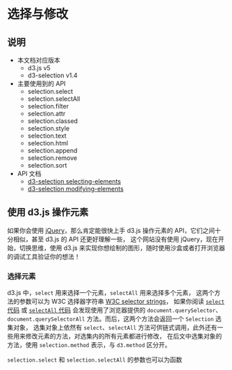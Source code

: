 # 选择与修改

## 说明
* 本文档对应版本
  * d3.js v5
  * d3-selection v1.4
* 主要使用到的 API
  * selection.select
  * selection.selectAll
  * selection.filter
  * selection.attr
  * selection.classed
  * selection.style
  * selection.text
  * selection.html
  * selection.append
  * selection.remove
  * selection.sort
* API 文档
  * [d3-selection selecting-elements](https://github.com/d3/d3-selection#selecting-elements)
  * [d3-selection modifying-elements](https://github.com/d3/d3-selection#modifying-elements)

## 使用 d3.js 操作元素
如果你会使用 [jQuery](https://jquery.com/)，那么肯定能很快上手 d3.js 操作元素的 API，它们之间十分相似，甚至 d3.js 的 API 还更好理解一些，
这个网站没有使用 jQuery，现在开始，切换思维，使用 d3.js 来实现你想绘制的图形，随时使用沙盒或者打开浏览器的调试工具验证你的想法！

### 选择元素
d3.js 中，`select` 用来选择一个元素，`selectAll` 用来选择多个元素，
这两个方法的参数可以为 W3C 选择器字符串 [W3C selector strings](https://www.w3.org/TR/selectors-api/)，
如果你阅读 [`select` 代码](https://github.com/d3/d3-selection/blob/v1.4.0/src/select.js) 或 
[`selectAll` 代码](https://github.com/d3/d3-selection/blob/v1.4.0/src/selectAll.js)
会发现使用了浏览器提供的 `document.querySelector`、`document.querySelectorAll` 方法。而后，这两个方法会返回一个 `Selection` 选集对象，
选集对象上依然有 `select`、`selectAll` 方法可供链式调用，此外还有一些用来修改元素的方法，对选集内的所有元素都进行修改，
在后文中选集对象的方法，使用 `selection.method` 表示，与 `d3.method` 区分开。

`selection.select` 和 `selection.selectAll` 的参数也可以为函数

